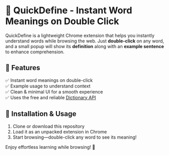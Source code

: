 # 📖 QuickDefine - Instant Word Meanings on Double Click

QuickDefine is a lightweight Chrome extension that helps you instantly understand words while browsing the web. Just **double-click** on any word, and a small popup will show its **definition** along with an **example sentence** to enhance comprehension.  

## 🔹 Features  
✅ Instant word meanings on double-click  
✅ Example usage to understand context  
✅ Clean & minimal UI for a smooth experience  
✅ Uses the free and reliable [Dictionary API](https://dictionaryapi.dev/)  

## 🔹 Installation & Usage  
1. Clone or download this repository  
2. Load it as an unpacked extension in Chrome  
3. Start browsing—double-click any word to see its meaning!  

Enjoy effortless learning while browsing! 🚀  

